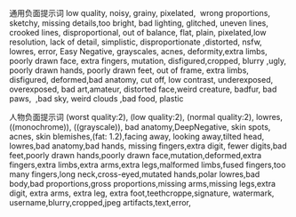 通用负面提示词
low quality, noisy, grainy, pixelated,  wrong proportions, sketchy, missing details,too bright, bad lighting, glitched, uneven lines, crooked lines, disproportional, out of balance, flat, plain, pixelated,low resolution, lack of detail, simplistic, disproportionate ,distorted, nsfw, lowres, error, Easy Negative, grayscales, acnes, deformity,extra limbs, poorly drawn face, extra fingers, mutation, disfigured,cropped, blurry ,ugly, poorly drawn hands, poorly drawn feet, out of frame, extra limbs, disfigured, deformed,bad anatomy, cut off, low contrast, underexposed, overexposed, bad art,amateur, distorted face,weird creature, badfur, bad paws,  ,bad sky, weird clouds ,bad food, plastic



人物负面提示词
(worst quality:2), (low quality:2), (normal quality:2), lowres, ((monochrome)), ((grayscale)), bad anatomy,DeepNegative, skin spots, acnes, skin blemishes,(fat: 1.2),facing away, looking away,tilted head, lowres,bad anatomy,bad hands, missing fingers,extra digit, fewer digits,bad feet,poorly drawn hands,poorly drawn face,mutation,deformed,extra fingers,extra limbs,extra arms,extra legs,malformed limbs,fused fingers,too many fingers,long neck,cross-eyed,mutated hands,polar lowres,bad body,bad proportions,gross proportions,missing arms,missing legs,extra digit, extra arms, extra leg, extra foot,teethcroppe,signature, watermark, username,blurry,cropped,jpeg artifacts,text,error,​